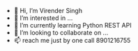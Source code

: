 - 👋 Hi, I’m Virender Singh
- 👀 I’m interested in ...
- 🌱 I’m currently learning Python  REST API
- 💞️ I’m looking to collaborate on ...
- 📫 reach me just by one call 8901216755

<!---
vspannuz/vspannuz is a ✨ special ✨ repository because its `README.md` (this file) appears on your GitHub profile.
You can click the Preview link to take a look at your changes.
--->

